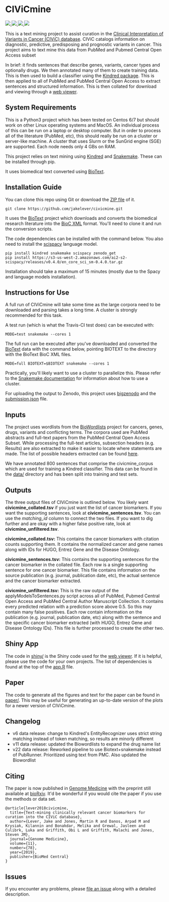 # CIViCmine

<p>
<a href="https://travis-ci.org/jakelever/civicmine">
  <img src="https://travis-ci.org/jakelever/civicmine.svg?branch=master" />
</a>
<a href="http://bionlp.bcgsc.ca/civicmine/">
   <img src="https://img.shields.io/badge/data-viewer-9e42f4.svg" />
</a>
<a href="https://doi.org/10.5281/zenodo.1472826">
   <img src="https://zenodo.org/badge/DOI/10.5281/zenodo.1472826.svg" />
</a>
<a href="https://doi.org/10.1186/s13073-019-0686-y">
   <img src="https://img.shields.io/badge/genome-medicine-red" />
</a>
</p>

This is a text mining project to assist curation in the [Clinical Interpretation of Variants in Cancer (CIViC) database](https://civicdb.org). CIViC catalogs information on diagnostic, predictive, predisposing and prognostic variants in cancer. This project aims to text mine this data from PubMed and Pubmed Central Open Access subset

In brief: it finds sentences that describe genes, variants, cancer types and optionally drugs. We then annotated many of them to create training data. This is then used to build a classifier using the [Kindred package](https://github.com/jakelever/kindred). This is then applied to all of PubMed and PubMed Central Open Access to extract sentences and structured information. This is then collated for download and viewing through a [web viewer](http://bionlp.bcgsc.ca/civicmine/).

## System Requirements

This is a Python3 project which has been tested on Centos 6/7 but should work on other Linux operating systems and MacOS. An individual process of this can be run on a laptop or desktop computer. But in order to process all of the literature (PubMed, etc), this should really be run on a cluster or server-like machine. A cluster that uses Slurm or the SunGrid engine (SGE) are supported. Each node needs only 4 GBs on RAM.

This project relies on text mining using [Kindred](https://github.com/jakelever/kindred) and [Snakemake](https://snakemake.github.io/). These can be installed through pip.

It uses biomedical text converted using [BioText](https://github.com/jakelever/biotext).

## Installation Guide

You can clone this repo using Git or download the [ZIP file](https://github.com/jakelever/civicmine/archive/master.zip) of it.

```
git clone https://github.com/jakelever/civicmine.git
```

It uses the [BioText](https://github.com/jakelever/biotext) project which downloads and converts the biomedical research literature into the [BioC XML](http://bioc.sourceforge.net/) format. You'll need to clone it and run the conversion scripts.

The code dependencies can be installed with the command below. You also need to install the [scispacy](https://allenai.github.io/scispacy/) language model.

```
pip install kindred snakemake scispacy zenodo_get
pip install https://s3-us-west-2.amazonaws.com/ai2-s2-scispacy/releases/v0.4.0/en_core_sci_sm-0.4.0.tar.gz
```

Installation should take a maximum of 15 minutes (mostly due to the Spacy and language models installation).

## Instructions for Use

A full run of CIViCmine will take some time as the large corpora need to be downloaded and parsing takes a long time. A cluster is strongly recommended for this task.

A test run (which is what the Travis-CI test does) can be executed with:
```
MODE=test snakemake --cores 1
```

The full run can be executed after you've downloaded and converted the [BioText](https://github.com/jakelever/biotext) data with the command below, pointing BIOTEXT to the directory with the BioText BioC XML files.
```
MODE=full BIOTEXT=$BIOTEXT snakemake --cores 1
```

Practically, you'll likely want to use a cluster to parallelize this. Please refer to the [Snakemake documentation](https://snakemake.readthedocs.io/en/stable/executing/cluster.html) for information about how to use a cluster.

For uploading the output to Zenodo, this project uses [bigzenodo](https://pypi.org/project/bigzenodo/) and the [submission.json](https://github.com/jakelever/civicmine/blob/master/submission.json) file.

## Inputs

The project uses wordlists from the [BioWordlists](https://github.com/jakelever/biowordlists) project for cancers, genes, drugs, variants and conflicting terms. The corpora used are PubMed abstracts and full-text papers from the PubMed Central Open Access Subset. While processing the full-text articles, subsection headers (e.g. Results) are also extracted to make it easier to locate where statements are made. The list of possible headers extracted can be found [here](https://github.com/jakelever/pubrunner/blob/master/subsectionHeaders.md).

We have annotated 800 sentences that comprise the civicmine_corpus which are used for training a Kindred classifier. This data can be found in the [data/](https://github.com/jakelever/civicmine/tree/master/data) directory and has been split into training and test sets.

## Outputs

The three output files of CIViCmine is outlined below. You likely want **civicmine\_collated.tsv** if you just want the list of cancer biomarkers. If you want the supporting sentences, look at **civicmine\_sentences.tsv**. You can use the *matching\_id* column to connect the two files. If you want to dig further and are okay with a higher false positive rate, look at **civicmine\_unfiltered.tsv**.

**civicmine\_collated.tsv:** This contains the cancer biomarkers with citation counts supporting them. It contains the normalized cancer and gene names along with IDs for HUGO, Entrez Gene and the Disease Ontology.

**civicmine\_sentences.tsv:** This contains the supporting sentences for the cancer biomarker in the collated file. Each row is a single supporting sentence for one cancer biomarker. This file contains information on the source publication (e.g. journal, publication date, etc), the actual sentence and the cancer biomarker extracted.

**civicmine\_unfiltered.tsv:** This is the raw output of the applyModelsToSentences.py script across all of PubMed, Pubmed Central Open Access and PubMed Central Author Manuscript Collection. It contains every predicted relation with a prediction score above 0.5. So this may contain many false positives. Each row contain information on the publication (e.g. journal, publication date, etc) along with the sentence and the specific cancer biomarker extracted (with HUGO, Entrez Gene and Disease Ontology IDs). This file is further processed to create the other two.

## Shiny App

The code in [shiny/](https://github.com/jakelever/civicmine/tree/master/shiny) is the Shiny code used for the [web viewer](http://bionlp.bcgsc.ca/civicmine/). If it is helpful, please use the code for your own projects. The list of dependencies is found at the top of the [app.R](https://github.com/jakelever/civicmine/blob/master/shiny/app.R) file.

## Paper

The code to generate all the figures and text for the paper can be found in [paper/](https://github.com/jakelever/civicmine/tree/master/paper). This may be useful for generating an up-to-date version of the plots for a newer version of CIViCmine.

## Changelog

- v6 data release: change to Kindred's EntityRecognizer uses strict string matching instead of token matching, so results are minorly different
- v11 data release: updated the Biowordlists to expand the drug name list
- v22 data release: Reworked pipeline to use Biotext+snakemake instead of PubRunner. Prioritized using text from PMC. Also updated the Biowordlist

## Citing

The paper is now published in [Genome Medicine](https://doi.org/10.1186/s13073-019-0686-y) with the preprint still available at [bioRxiv](https://doi.org/10.1101/500686). It'd be wonderful if you would cite the paper if you use the methods or data set.

```
@article{lever2018civicmine,
  title={Text-mining clinically relevant cancer biomarkers for curation into the CIViC database},
  author={Lever, Jake and Jones, Martin R and Danos, Arpad M and Krysiak, Kilannin and Bonakdar, Melika and Grewal, Jasleen and Culibrk, Luka and Griffith, Obi L and Griffith, Malachi and Jones, Steven JM},
  journal={Genome Medicine},
  volume={11},
  number={78},
  year={2019},
  publisher={BioMed Central}
}

```

## Issues

If you encounter any problems, please [file an issue](https://github.com/jakelever/civicmine/issues) along with a detailed description.

